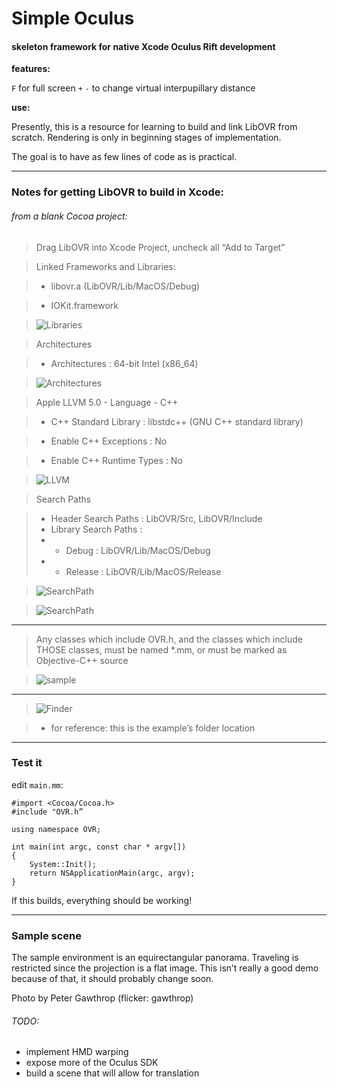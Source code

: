 # Simple Oculus
#### skeleton framework for native Xcode Oculus Rift development

__features:__

`F` for full screen `+` `-` to change virtual interpupillary distance

__use:__

Presently, this is a resource for learning to build and link LibOVR from scratch. Rendering is only in beginning stages of implementation.

The goal is to have as few lines of code as is practical.

------

### Notes for getting LibOVR to build in Xcode:

###### from a blank Cocoa project:

> Drag LibOVR into Xcode Project, uncheck all “Add to Target”

>  

> Linked Frameworks and Libraries:

> * libovr.a (LibOVR/Lib/MacOS/Debug)

> * IOKit.framework

> ![Libraries](https://raw.github.com/robbykraft/SimpleOculus/master/tutorial/Libraries.png)

>  

> Architectures

> * Architectures : 64-bit Intel (x86_64)

> ![Architectures](https://raw.github.com/robbykraft/SimpleOculus/master/tutorial/Architectures.png)

>  

> Apple LLVM 5.0 - Language - C++

> * C++ Standard Library : libstdc++ (GNU C++ standard library)

> * Enable C++ Exceptions : No

> * Enable C++ Runtime Types : No

> ![LLVM](https://raw.github.com/robbykraft/SimpleOculus/master/tutorial/LLVMLanguage.png)

>  

> Search Paths

> * Header Search Paths : LibOVR/Src, LibOVR/Include
> * Library Search Paths :
> * - Debug : LibOVR/Lib/MacOS/Debug
> * - Release : LibOVR/Lib/MacOS/Release

> ![SearchPath](https://raw.github.com/robbykraft/SimpleOculus/master/tutorial/SearchPathsHeader.png)

> ![SearchPath](https://raw.github.com/robbykraft/SimpleOculus/master/tutorial/SearchPathsLibrary.png)

------

> Any classes which include OVR.h, and the classes which include THOSE classes, must be named *.mm, or must be marked as Objective-C++ source

> ![sample](https://raw.github.com/robbykraft/SimpleOculus/master/tutorial/Objective-C++.png)

------

> ![Finder](https://raw.github.com/robbykraft/SimpleOculus/master/tutorial/Finder.png)

> * for reference: this is the example’s folder location

------



### Test it

edit `main.mm`:

```
#import <Cocoa/Cocoa.h>
#include "OVR.h”

using namespace OVR;

int main(int argc, const char * argv[])
{
    System::Init();
    return NSApplicationMain(argc, argv);
}
```

If this builds, everything should be working!

------
### Sample scene

The sample environment is an equirectangular panorama. Traveling is restricted since the projection is a flat image. This isn’t really a good demo because of that, it should probably change soon.

Photo by Peter Gawthrop (flicker: gawthrop)

###### TODO:

* implement HMD warping
* expose more of the Oculus SDK
* build a scene that will allow for translation